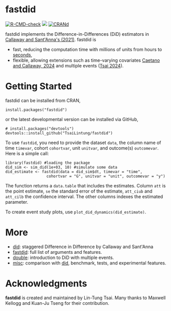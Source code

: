 # fastdid

  <!-- badges: start -->
  [![R-CMD-check](https://github.com/TsaiLintung/fastdid/actions/workflows/R-CMD-check.yaml/badge.svg)](https://github.com/TsaiLintung/fastdid/actions/workflows/R-CMD-check.yaml)
  [![](https://www.r-pkg.org/badges/version/fastdid?color=blue)](https://cran.r-project.org/package=fastdid)
  [![CRANd](https://cranlogs.r-pkg.org/badges/grand-total/fastdid?color=blue)](https://CRAN.R-project.org/package=fastdid)
  <!-- badges: end -->

fastdid implements the Difference-in-Differences (DiD) estimators in [Callaway and Sant'Anna's (2021)](https://doi.org/10.1016/j.jeconom.2020.12.001). fastdid is

  - fast, reducing the computation time with millions of units from hours to [seconds](https://tsailintung.github.io/fastdid/articles/misc.html#performance),
  - flexible, allowing extensions such as time-varying covariates [Caetano and Callaway, 2024](https://arxiv.org/abs/2406.15288) and multiple events ([Tsai 2024](https://arxiv.org/abs/2409.05184)). 

# Getting Started

fastdid can be installed from CRAN,

```
install.packages("fastdid")
```

or the latest developmental version can be installed via GitHub,

```
# install.packages("devtools")
devtools::install_github("TsaiLintung/fastdid")
```

To use `fastdid`, you need to provide the dataset `data`, the column name of time `timevar`, cohort `cohortvar`, unit `unitvar`, and outcome(s) `outcomevar`. Here is a simple call:

```
library(fastdid) #loading the package
did_sim <- sim_did(1e+03, 10) #simulate some data
did_estimate <- fastdid(data = did_sim$dt, timevar = "time",
                  cohortvar = "G", unitvar = "unit", outcomevar = "y")
```
The function returns a `data.table` that includes the estimates. Column `att` is the point estimate, `se` the standard error of the estimate, `att_ciub` and `att_cilb` the confidence interval. The other columns indexes the estimated parameter. 

To create event study plots, use `plot_did_dynamics(did_estimate)`. 

# More

  - [did](https://bcallaway11.github.io/did/articles/did-basics.html): staggered Difference in Difference by Callaway and Sant'Anna
  - [fastdid](https://tsailintung.github.io/fastdid/reference/fastdid.html): full list of arguments and features.
  - [double](https://tsailintung.github.io/fastdid/articles/double.html): introduction to DiD with multiple events.
  - [misc](https://tsailintung.github.io/fastdid/articles/misc.html): comparison with [did](https://github.com/bcallaway11/did), benchmark, tests, and experimental features.

# Acknowledgments

**fastdid** is created and maintained by Lin-Tung Tsai. Many thanks to Maxwell Kellogg and Kuan-Ju Tseng for their contribution. 


